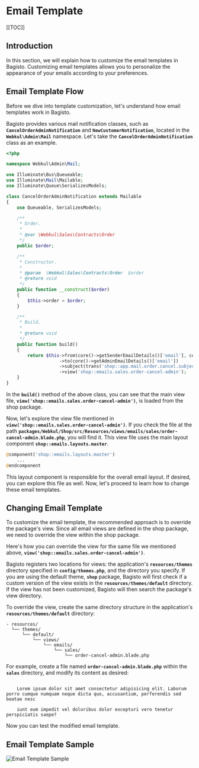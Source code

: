 # Email Template

[[TOC]]

## Introduction

In this section, we will explain how to customize the email templates in Bagisto. Customizing email templates allows you to personalize the appearance of your emails according to your preferences.

## Email Template Flow

Before we dive into template customization, let's understand how email templates work in Bagisto.

Bagisto provides various mail notification classes, such as **`CancelOrderAdminNotification`** and **`NewCustomerNotification`**, located in the **`Webkul\Admin\Mail`** namespace. Let's take the **`CancelOrderAdminNotification`** class as an example.

```php
<?php

namespace Webkul\Admin\Mail;

use Illuminate\Bus\Queueable;
use Illuminate\Mail\Mailable;
use Illuminate\Queue\SerializesModels;

class CancelOrderAdminNotification extends Mailable
{
    use Queueable, SerializesModels;

    /**
     * Order.
     *
     * @var \Webkul\Sales\Contracts\Order
     */
    public $order;

    /**
     * Constructor.
     *
     * @param  \Webkul\Sales\Contracts\Order  $order
     * @return void
     */
    public function __construct($order)
    {
        $this->order = $order;
    }

    /**
     * Build.
     *
     * @return void
     */
    public function build()
    {
        return $this->from(core()->getSenderEmailDetails()['email'], core()->getSenderEmailDetails()['name'])
                    ->to(core()->getAdminEmailDetails()['email'])
                    ->subject(trans('shop::app.mail.order.cancel.subject'))
                    ->view('shop::emails.sales.order-cancel-admin');
    }
}
```

In the **`build()`** method of the above class, you can see that the main view file, **`view('shop::emails.sales.order-cancel-admin')`**, is loaded from the shop package.

Now, let's explore the view file mentioned in **`view('shop::emails.sales.order-cancel-admin')`**. If you check the file at the path **`packages/Webkul/Shop/src/Resources/views/emails/sales/order-cancel-admin.blade.php`**, you will find it. This view file uses the main layout component **`shop::emails.layouts.master`**.

```php
@component('shop::emails.layouts.master')
    ...
@endcomponent
```

This layout component is responsible for the overall email layout. If desired, you can explore this file as well. Now, let's proceed to learn how to change these email templates.

## Changing Email Template

To customize the email template, the recommended approach is to override the package's view. Since all email views are defined in the shop package, we need to override the view within the shop package.

Here's how you can override the view for the same file we mentioned above, **`view('shop::emails.sales.order-cancel-admin')`**.

Bagisto registers two locations for views: the application's **`resources/themes`** directory specified in **`config/themes.php`**, and the directory you specify. If you are using the default theme, **`shop`** package, Bagisto will first check if a custom version of the view exists in the **`resources/themes/default`** directory. If the view has not been customized, Bagisto will then search the package's view directory.

To override the view, create the same directory structure in the application's **`resources/themes/default`** directory:

```
- resources/
  └── themes/
      └── default/
          └── views/
              └── emails/
                  └── sales/
                      └── order-cancel-admin.blade.php
```

For example, create a file named **`order-cancel-admin.blade.php`** within the **`sales`** directory, and modify its content as desired:

```blade

    Lorem ipsum dolor sit amet consectetur adipisicing elit. Laborum porro cumque numquam neque dicta quo, accusantium, perferendis sed beatae nesc

    iunt eum impedit vel doloribus dolor excepturi vero tenetur perspiciatis saepe?
```

Now you can test the modified email template.

## Email Template Sample

![Email Template Sample](../../assets/2.x/images/advanced-topics/mail-sample.png)
